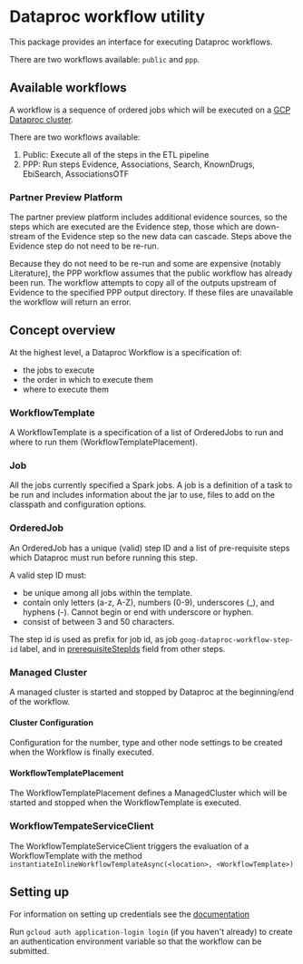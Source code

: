 # Dataproc workflow utility

This package provides an interface for executing Dataproc workflows. 

There are two workflows available: `public` and `ppp`. 

## Available workflows

A workflow is a sequence of ordered jobs which will be executed on a [GCP Dataproc cluster](https://cloud.google.com/dataproc/docs).

There are two workflows available: 
1. Public: Execute all of the steps in the ETL pipeline
2. PPP: Run steps Evidence, Associations, Search, KnownDrugs, EbiSearch, AssociationsOTF

### Partner Preview Platform

The partner preview platform includes additional evidence sources, so the steps which are executed are the 
Evidence step, those which are down-stream of the Evidence step so the new data can cascade. Steps above the 
Evidence step do not need to be re-run. 

Because they do not need to be re-run and some are expensive (notably Literature), the PPP workflow assumes that the 
public workflow has already been run. The workflow attempts to copy all of the outputs upstream of Evidence to the 
specified PPP output directory. If these files are unavailable the workflow will return an error. 

## Concept overview

At the highest level, a Dataproc Workflow is a specification of:
- the jobs to execute
- the order in which to execute them
- where to execute them

### WorkflowTemplate

A WorkflowTemplate is a specification of a list of OrderedJobs to run and where to run them 
(WorkflowTemplatePlacement). 

### Job

All the jobs currently specified a Spark jobs. A job is a definition of a task to be run and includes information 
about the jar to use, files to add on the classpath and configuration options.

### OrderedJob

An OrderedJob has a unique (valid) step ID and a list of pre-requisite steps which Dataproc must run before running 
this step. 

A valid step ID must: 
- be unique among all jobs within the template.
- contain only letters (a-z, A-Z), numbers (0-9), underscores (_), and hyphens (-). Cannot begin or end with underscore
or hyphen. 
- consist of between 3 and 50 characters.

The step id is used as prefix for job id, as job `goog-dataproc-workflow-step-id` label, and in
[prerequisiteStepIds](https://cloud.google.com/dotnet/docs/reference/Google.Cloud.Dataproc.V1/latest/Google.Cloud.Dataproc.V1.OrderedJob#Google_Cloud_Dataproc_V1_OrderedJob_StepId) field from other
steps.
 
### Managed Cluster

A managed cluster is started and stopped by Dataproc at the beginning/end of the workflow.

#### Cluster Configuration

Configuration for the number, type and other node settings to be created when the Workflow is finally executed. 

#### WorkflowTemplatePlacement

The WorkflowTemplatePlacement defines a ManagedCluster which will be started and stopped when the WorkflowTemplate 
is executed.

### WorkflowTempateServiceClient

The WorkflowTemplateServiceClient triggers the evaluation of a WorkflowTemplate with the method 
`instantiateInlineWorkflowTemplateAsync(<location>, <WorkflowTemplate>)`

## Setting up

For information on setting up credentials see the [documentation](https://github.com/googleapis/google-cloud-java#authentication)

Run `gcloud auth application-login login` (if you haven't already) to create an authentication environment variable 
so that the workflow can be submitted.
